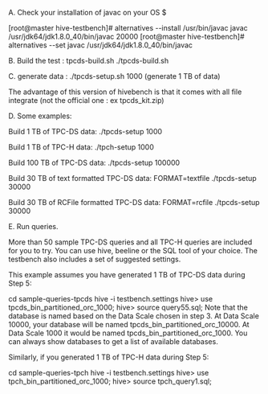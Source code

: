 A. Check your installation of javac on your OS $

[root@master hive-testbench]# alternatives --install /usr/bin/javac javac /usr/jdk64/jdk1.8.0_40/bin/javac 20000
[root@master hive-testbench]# alternatives --set javac /usr/jdk64/jdk1.8.0_40/bin/javac

B. Build the test : tpcds-build.sh 
./tpcds-build.sh

C. generate data :
 ./tpcds-setup.sh 1000  (generate 1 TB of data)

The advantage of this version of hivebench is that it comes with all file integrate (not the official one : ex tpcds_kit.zip)

D. Some examples:

Build 1 TB of TPC-DS data: ./tpcds-setup 1000

Build 1 TB of TPC-H data: ./tpch-setup 1000

Build 100 TB of TPC-DS data: ./tpcds-setup 100000

Build 30 TB of text formatted TPC-DS data: FORMAT=textfile ./tpcds-setup 30000

Build 30 TB of RCFile formatted TPC-DS data: FORMAT=rcfile ./tpcds-setup 30000

E. Run queries.

More than 50 sample TPC-DS queries and all TPC-H queries are included for you to try. You can use hive, beeline or the SQL tool of your choice. The testbench also includes a set of suggested settings.

This example assumes you have generated 1 TB of TPC-DS data during Step 5:

  cd sample-queries-tpcds
  hive -i testbench.settings
  hive> use tpcds_bin_partitioned_orc_1000;
  hive> source query55.sql;
Note that the database is named based on the Data Scale chosen in step 3. At Data Scale 10000, your database will be named tpcds_bin_partitioned_orc_10000. At Data Scale 1000 it would be named tpcds_bin_partitioned_orc_1000. You can always show databases to get a list of available databases.

Similarly, if you generated 1 TB of TPC-H data during Step 5:

  cd sample-queries-tpch
  hive -i testbench.settings
  hive> use tpch_bin_partitioned_orc_1000;
  hive> source tpch_query1.sql;
